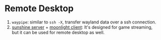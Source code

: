 # Remote Desktop

1. `waypipe`: similar to `ssh -X`, transfer wayland data over a ssh connection.
2. [sunshine server](https://github.com/LizardByte/Sunshine) +
   [moonlight client](https://github.com/moonlight-stream): It's designed for game streaming, but it
   can be used for remote desktop as well.
